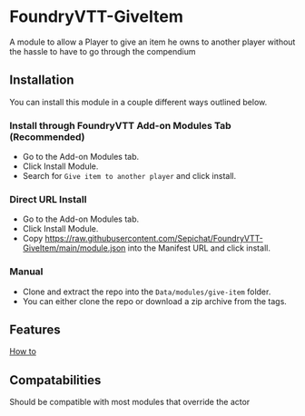 # FoundryVTT-GiveItem
A module to allow a Player to give an item he owns to another player without the hassle to have to go through the compendium

## Installation
You can install this module in a couple different ways outlined below.

### Install through FoundryVTT Add-on Modules Tab (Recommended)
* Go to the Add-on Modules tab.
* Click Install Module.
* Search for `Give item to another player` and click install.

### Direct URL Install
* Go to the Add-on Modules tab.
* Click Install Module.
* Copy https://raw.githubusercontent.com/Sepichat/FoundryVTT-GiveItem/main/module.json into the Manifest URL and click install.

### Manual
* Clone and extract the repo into the `Data/modules/give-item` folder.
* You can either clone the repo or download a zip archive from the tags.

## Features
[How to](https://github.com/Sepichat/FoundryVTT-GiveItem/wiki)

## Compatabilities
Should be compatible with most modules that override the actor
